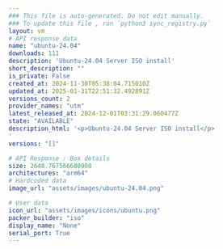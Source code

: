 ```yaml
---
### This file is auto-generated. Do not edit manually.
### To update this file , run `python3 sync_registry.py`
layout: vm
# API response data
name: "ubuntu-24.04"
downloads: 111
description: 'Ubuntu-24.04 Server ISO install'
short_description: ""
is_private: False
created_at: 2024-11-30T05:38:04.715010Z
updated_at: 2025-01-31T22:51:32.492891Z
versions_count: 2
provider_names: "utm"
latest_released_at: 2024-12-01T03:31:29.060477Z
state: "AVAILABLE"
description_html: '<p>Ubuntu-24.04 Server ISO install</p>
'
versions: "[]"

# API Response : Box details
size: 2648.767566680908
architectures: "arm64"
# Hardcoded data
image_url: "assets/images/ubuntu-24.04.png"

# User data
icon_url: "assets/images/icons/ubuntu.png"
packer_builder: "iso"
display_name: "None"
serial_port: True
---
```

